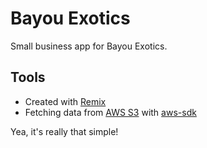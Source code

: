 # Bayou Exotics

Small business app for Bayou Exotics.

## Tools

- Created with [Remix](https://remix.run)
- Fetching data from [AWS S3](https://aws.amazon.com/s3/) with [aws-sdk](https://www.npmjs.com/package/aws-sdk)

Yea, it's really that simple!

